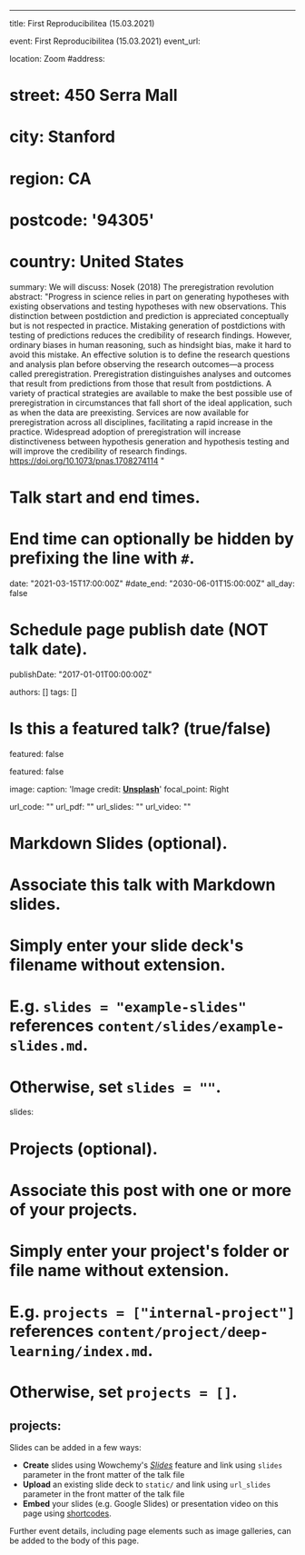 ---
title: First Reproducibilitea (15.03.2021)

event: First Reproducibilitea (15.03.2021)
event_url: 

location: Zoom
#address:
#  street: 450 Serra Mall
#  city: Stanford
#  region: CA
#  postcode: '94305'
#  country: United States

summary: We will discuss: Nosek (2018) The preregistration revolution 
abstract: "Progress in science relies in part on generating hypotheses with existing observations and testing hypotheses with new observations. This distinction between postdiction and prediction is appreciated conceptually but is not respected in practice. Mistaking generation of postdictions with testing of predictions reduces the credibility of research findings. However, ordinary biases in human reasoning, such as hindsight bias, make it hard to avoid this mistake. An effective solution is to define the research questions and analysis plan before observing the research outcomes—a process called preregistration. Preregistration distinguishes analyses and outcomes that result from predictions from those that result from postdictions. A variety of practical strategies are available to make the best possible use of preregistration in circumstances that fall short of the ideal application, such as when the data are preexisting. Services are now available for preregistration across all disciplines, facilitating a rapid increase in the practice. Widespread adoption of preregistration will increase distinctiveness between hypothesis generation and hypothesis testing and will improve the credibility of research findings. https://doi.org/10.1073/pnas.1708274114 "

# Talk start and end times.
#   End time can optionally be hidden by prefixing the line with `#`.
date: "2021-03-15T17:00:00Z"
#date_end: "2030-06-01T15:00:00Z"
all_day: false

# Schedule page publish date (NOT talk date).
publishDate: "2017-01-01T00:00:00Z"

authors: []
tags: []

# Is this a featured talk? (true/false)
featured: false

featured: false

 image:
   caption: 'Image credit: [**Unsplash**](https://unsplash.com/photos/bzdhc5b3Bxs)'
   focal_point: Right

 url_code: ""
 url_pdf: ""
 url_slides: ""
 url_video: ""

 # Markdown Slides (optional).
 #   Associate this talk with Markdown slides.
 #   Simply enter your slide deck's filename without extension.
 #   E.g. `slides = "example-slides"` references `content/slides/example-slides.md`.
 #   Otherwise, set `slides = ""`.
 slides:

 # Projects (optional).
 #   Associate this post with one or more of your projects.
 #   Simply enter your project's folder or file name without extension.
 #   E.g. `projects = ["internal-project"]` references `content/project/deep-learning/index.md`.
 #   Otherwise, set `projects = []`.
 projects:
 ---

 Slides can be added in a few ways:

 - **Create** slides using Wowchemy's [*Slides*](https://wowchemy.com/docs/managing-content/#create-slides) feature and link using `slides` parameter in the front matter of the talk file
 - **Upload** an existing slide deck to `static/` and link using `url_slides` parameter in the front matter of the talk file
 - **Embed** your slides (e.g. Google Slides) or presentation video on this page using [shortcodes](https://wowchemy.com/docs/writing-markdown-latex/).

 Further event details, including page elements such as image galleries, can be added to the body of this page.